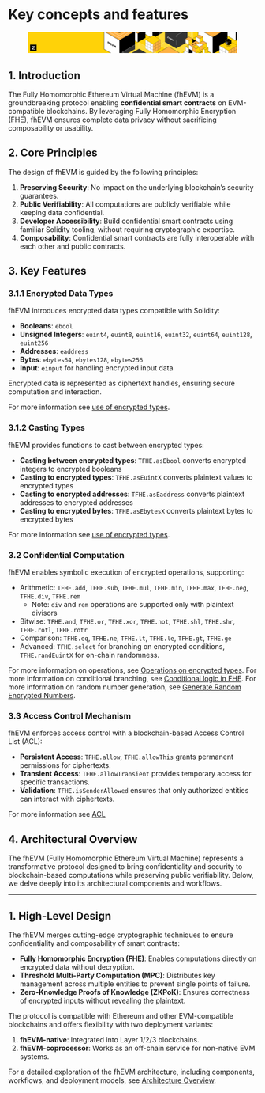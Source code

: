 # Key concepts and features

<figure><img src="../.gitbook/assets/doc_header_fhevm.png" alt=""><figcaption></figcaption></figure>

## **1. Introduction**
The Fully Homomorphic Ethereum Virtual Machine (fhEVM) is a groundbreaking protocol enabling **confidential smart contracts** on EVM-compatible blockchains. By leveraging Fully Homomorphic Encryption (FHE), fhEVM ensures complete data privacy without sacrificing composability or usability.


## **2. Core Principles**
The design of fhEVM is guided by the following principles:
1. **Preserving Security**: No impact on the underlying blockchain’s security guarantees.
2. **Public Verifiability**: All computations are publicly verifiable while keeping data confidential.
3. **Developer Accessibility**: Build confidential smart contracts using familiar Solidity tooling, without requiring cryptographic expertise.
4. **Composability**: Confidential smart contracts are fully interoperable with each other and public contracts.


## **3. Key Features**

### **3.1.1 Encrypted Data Types**
fhEVM introduces encrypted data types compatible with Solidity:
- **Booleans**: `ebool`
- **Unsigned Integers**: `euint4`, `euint8`, `euint16`, `euint32`, `euint64`, `euint128`, `euint256`
- **Addresses**: `eaddress`
- **Bytes**: `ebytes64`, `ebytes128`, `ebytes256`
- **Input**: `einput` for handling encrypted input data

Encrypted data is represented as ciphertext handles, ensuring secure computation and interaction.

For more information see [use of encrypted types](../fundamentals/types/README.md).

### **3.1.2 Casting Types**
fhEVM provides functions to cast between encrypted types:
- **Casting between encrypted types**: `TFHE.asEbool` converts encrypted integers to encrypted booleans
- **Casting to encrypted types**: `TFHE.asEuintX` converts plaintext values to encrypted types
- **Casting to encrypted addresses**: `TFHE.asEaddress` converts plaintext addresses to encrypted addresses
- **Casting to encrypted bytes**: `TFHE.asEbytesX` converts plaintext bytes to encrypted bytes

For more information see [use of encrypted types](../fundamentals/types/README.md).


### **3.2 Confidential Computation**
fhEVM enables symbolic execution of encrypted operations, supporting:
- Arithmetic: `TFHE.add`, `TFHE.sub`, `TFHE.mul`, `TFHE.min`, `TFHE.max`, `TFHE.neg`, `TFHE.div`, `TFHE.rem`
  - Note: `div` and `rem` operations are supported only with plaintext divisors
- Bitwise: `TFHE.and`, `TFHE.or`, `TFHE.xor`, `TFHE.not`, `TFHE.shl`, `TFHE.shr`, `TFHE.rotl`, `TFHE.rotr`
- Comparison: `TFHE.eq`, `TFHE.ne`, `TFHE.lt`, `TFHE.le`, `TFHE.gt`, `TFHE.ge`
- Advanced: `TFHE.select` for branching on encrypted conditions, `TFHE.randEuintX` for on-chain randomness.

For more information on operations, see [Operations on encrypted types](../fundamentals/types/operations.md).
For more information on conditional branching, see [Conditional logic in FHE](../fundamentals/types/conditions.md).
For more information on random number generation, see [Generate Random Encrypted Numbers](../fundamentals/types/random.md).


### **3.3 Access Control Mechanism**
fhEVM enforces access control with a blockchain-based Access Control List (ACL):
- **Persistent Access**: `TFHE.allow`, `TFHE.allowThis` grants permanent permissions for ciphertexts.
- **Transient Access**: `TFHE.allowTransient` provides temporary access for specific transactions.
- **Validation**: `TFHE.isSenderAllowed` ensures that only authorized entities can interact with ciphertexts.

For more information see [ACL](../fundamentals/acl.md)


## **4. Architectural Overview**

The fhEVM (Fully Homomorphic Ethereum Virtual Machine) represents a transformative protocol designed to bring confidentiality and security to blockchain-based computations while preserving public verifiability. Below, we delve deeply into its architectural components and workflows.

---

## **1. High-Level Design**
The fhEVM merges cutting-edge cryptographic techniques to ensure confidentiality and composability of smart contracts:
- **Fully Homomorphic Encryption (FHE)**: Enables computations directly on encrypted data without decryption.
- **Threshold Multi-Party Computation (MPC)**: Distributes key management across multiple entities to prevent single points of failure.
- **Zero-Knowledge Proofs of Knowledge (ZKPoK)**: Ensures correctness of encrypted inputs without revealing the plaintext.

The protocol is compatible with Ethereum and other EVM-compatible blockchains and offers flexibility with two deployment variants:
1. **fhEVM-native**: Integrated into Layer 1/2/3 blockchains.
2. **fhEVM-coprocessor**: Works as an off-chain service for non-native EVM systems.

For a detailed exploration of the fhEVM architecture, including components, workflows, and deployment models, see [Architecture Overview](../fundamentals/architecture_overview.md).